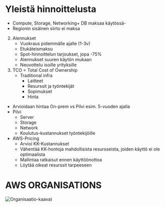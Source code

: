 # Yleistä hinnoittelusta
   - Compute, Storage, Networking+ DB maksaa käytössä-
   - Regionin sisäinen siirto ei maksa
2. Alennukset
   - Vuokraus pidemmälle ajalle (1-3v)
   - Etukäteismaksu
   - Spot-hinnoittelun tarjoukset, jopa -75%
   - Alennukset suuren käytön mukaan
   - Neuvottelu isoille yrityksille
3. TCO = Total Cost of Ownership
   - Traditional infra
       - Laitteet
       - Resurssit ja työntekijät
       - Sopimukset
       - Hinta
  - Arvioidaan hintaa On-prem vs Pilvi esim. 5-vuoden ajalla
  - Pilvi
      - Server
      - Storage
      - Network
      - Koulutus-kustannukset työntekijöille
  - AWS-Pricing
      - Arvioi KK-Kustannukset
      - Vähentää KK-hontoja mahdollisista resursseista, joiden käyttö ei ole optimaalista
      - Mallintaa ratkaisut ennen käyttöönottoa
      - Löytää oikeat resurssit tarpeeseen
   
  # AWS ORGANISATIONS

![Organisaatio-kaava](https://github.com/WindoCode/Pilvipalveluteknologiat/assets/110290723/708b060a-3089-4091-998c-d7673f8314fd))

